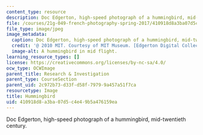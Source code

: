 ```yaml
---
content_type: resource
description: Doc Edgerton, high-speed photograph of a hummingbird, mid-twentieth century.
file: /courses/21g-049-french-photography-spring-2017/410918d8a3ba07d5c4e49b5a476159ea_6.Research_Hummingbird.jpg
file_type: image/jpeg
image_metadata:
  caption: Doc Edgerton, high-speed photograph of a hummingbird, mid-twentieth century.
  credit: '@ 2010 MIT. Courtesy of MIT Museum. [Edgerton Digital Collections](http://edgerton-digital-collections.org).'
  image-alt: A hummingbird in mid flight.
learning_resource_types: []
license: https://creativecommons.org/licenses/by-nc-sa/4.0/
ocw_type: OCWImage
parent_title: Research & Investigation
parent_type: CourseSection
parent_uid: 2c972b73-d33f-d58f-7979-9a457a51f7ca
resourcetype: Image
title: Hummingbird
uid: 410918d8-a3ba-07d5-c4e4-9b5a476159ea
---
```

Doc Edgerton, high-speed photograph of a hummingbird, mid-twentieth century.